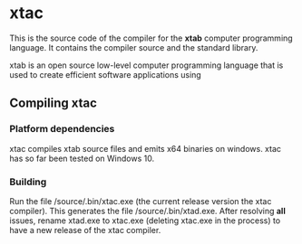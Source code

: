 # xtac
This is the source code of the compiler for the **xtab** computer programming language. It contains the compiler source and the standard library.

xtab is an open source low-level computer programming language that is used to create efficient software applications using 

## Compiling xtac

### Platform dependencies
xtac compiles xtab source files and emits x64 binaries on windows. xtac has so far been tested on Windows 10.

### Building
Run the file /source/.bin/xtac.exe (the current release version the xtac compiler). This generates the file /source/.bin/xtad.exe. After resolving **all** issues, rename xtad.exe to xtac.exe (deleting xtac.exe in the process) to have a new release of the xtac compiler.

